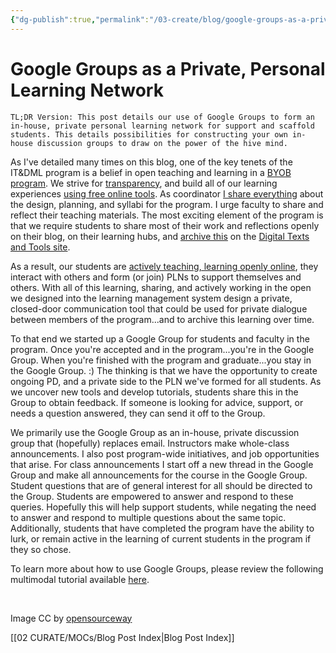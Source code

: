 ```yaml
---
{"dg-publish":true,"permalink":"/03-create/blog/google-groups-as-a-private-personal-learning-network/","title":"Google Groups as a Private, Personal Learning Network","tags":["google-groups","itdml","pln"]}
---
```


# Google Groups as a Private, Personal Learning Network

```
TL;DR Version: This post details our use of Google Groups to form an in-house, private personal learning network for support and scaffold students. This details possibilities for constructing your own in-house discussion groups to draw on the power of the hive mind.
```

As I've detailed many times on this blog, one of the key tenets of the IT&DML program is a belief in open teaching and learning in a [BYOB program](http://wiobyrne.com/building-a-byob-bring-your-own-browser-program-using-google/). We strive for [transparency](http://wiobyrne.com/transparency-and-the-instructional-technology-digital-media-literacy-itdml-program/), and build all of our learning experiences [using free online tools](http://wiobyrne.com/building-an-open-lms-using-google-apps-and-free-tools/). As coordinator [I share everything](http://wiobyrne.com/tag/itdml/) about the design, planning, and syllabi for the program. I urge faculty to share and reflect their teaching materials. The most exciting element of the program is that we require students to share most of their work and reflections openly on their blog, on their learning hubs, and [archive this](http://wiobyrne.com/the-digital-texts-and-tools-online-repository/) on the [Digital Texts and Tools site](https://sites.google.com/site/textsandtools/).

As a result, our students are [actively teaching, learning openly online](http://wiobyrne.com/digitally-literate-003-teaching-learning-and-existing-open-and-online/), they interact with others and form (or join) PLNs to support themselves and others. With all of this learning, sharing, and actively working in the open we designed into the learning management system design a private, closed-door communication tool that could be used for private dialogue between members of the program...and to archive this learning over time.

To that end we started up a Google Group for students and faculty in the program. Once you're accepted and in the program...you're in the Google Group. When you're finished with the program and graduate...you stay in the Google Group. :) The thinking is that we have the opportunity to create ongoing PD, and a private side to the PLN we've formed for all students. As we uncover new tools and develop tutorials, students share this in the Group to obtain feedback. If someone is looking for advice, support, or needs a question answered, they can send it off to the Group.

We primarily use the Google Group as an in-house, private discussion group that (hopefully) replaces email. Instructors make whole-class announcements. I also post program-wide initiatives, and job opportunities that arise. For class announcements I start off a new thread in the Google Group and make all announcements for the course in the Google Group. Student questions that are of general interest for all should be directed to the Group. Students are empowered to answer and respond to these queries. Hopefully this will help support students, while negating the need to answer and respond to multiple questions about the same topic. Additionally, students that have completed the program have the ability to lurk, or remain active in the learning of current students in the program if they so chose.

To learn more about how to use Google Groups, please review the following multimodal tutorial available [here](https://sites.google.com/site/textsandtools/techtutorials/google-apps-for-educators/google-groups).

 

Image CC by [opensourceway](https://www.flickr.com/photos/opensourceway/4457466994/in/set-72157628737045569)

[[02 CURATE/MOCs/Blog Post Index\|Blog Post Index]]
